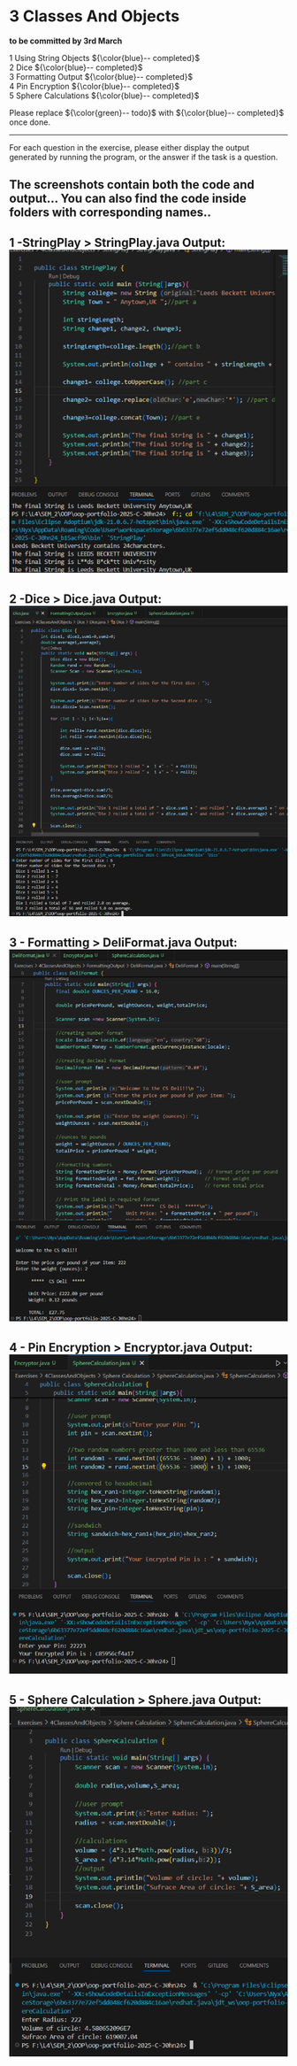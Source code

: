 # 3 Classes And Objects

**to be committed by 3rd March**

1 Using String Objects      ${\color{blue}-- completed}$\
2 Dice                      ${\color{blue}-- completed}$\
3 Formatting Output         ${\color{blue}-- completed}$\
4 Pin Encryption            ${\color{blue}-- completed}$\
5 Sphere Calculations       ${\color{blue}-- completed}$

Please replace ${\color{green}-- todo}$ with ${\color{blue}-- completed}$ once done.

---

For each question in the exercise, please either display the output generated by running the program, or the answer if the task is a question.

## The screenshots contain both the code and output... You can also find the code inside folders with corresponding names.. 

1 -StringPlay > StringPlay.java
                    Output:
                        ![alt text](StringPlay.java.png)
---

2 -Dice > Dice.java
            Output:
                ![alt text](Dice.java.png)
---

3 - Formatting > DeliFormat.java
                    Output:
                        ![alt text](DeliFormat.java.png)
---

4 - Pin Encryption > Encryptor.java
                        Output:
                        ![alt text](Encryptor.java.png)
---

5 - Sphere Calculation > Sphere.java
                            Output:
                                ![alt text](Sphere.java.png)
---



